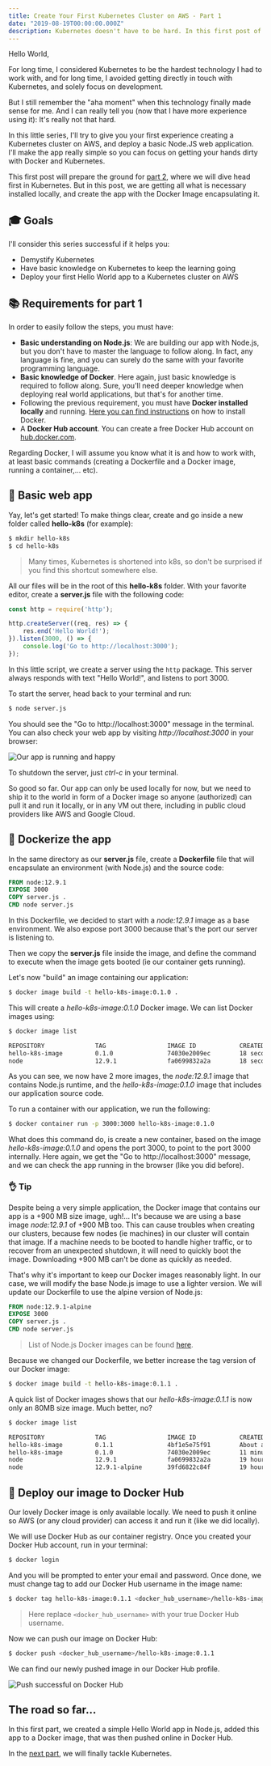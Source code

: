```yaml
---
title: Create Your First Kubernetes Cluster on AWS - Part 1
date: "2019-08-19T00:00:00.000Z"
description: Kubernetes doesn't have to be hard. In this first post of the series, I create a basic web app, until I push a Docker image containing the app to Docker Hub.
---
```


Hello World,

For long time, I considered Kubernetes to be the hardest technology I had to work with, and for long time, I avoided getting directly in touch with Kubernetes, and solely focus on development.

But I still remember the "aha moment" when this technology finally made sense for me. And I can really tell you (now that I have more experience using it): It's really not that hard.

In this little series, I'll try to give you your first experience creating a Kubernetes cluster on AWS, and deploy a basic Node.JS web application. I'll make the app really simple so you can focus on getting your hands dirty with Docker and Kubernetes.

This first post will prepare the ground for [part 2](../create-your-first-kubernetes-cluster-on-aws-part-2/), where we will dive head first in Kubernetes. But in this post, we are getting all what is necessary installed locally, and create the app with the Docker Image encapsulating it.

## 🎓 Goals

I'll consider this series successful if it helps you:

- Demystify Kubernetes
- Have basic knowledge on Kubernetes to keep the learning going
- Deploy your first Hello World app to a Kubernetes cluster on AWS

## 📚 Requirements for part 1

In order to easily follow the steps, you must have:

- **Basic understanding on Node.js**: We are building our app with Node.js, but you don't have to master the language to follow along. In fact, any language is fine, and you can surely do the same with your favorite programming language.
- **Basic knowledge of Docker**. Here again, just basic knowledge is required to follow along. Sure, you'll need deeper knowledge when deploying real world applications, but that's for another time.
- Following the previous requirement, you must have **Docker installed locally** and running. [Here you can find instructions](https://docs.docker.com/install/) on how to install Docker.
- A **Docker Hub account**. You can create a free Docker Hub account on [hub.docker.com](hub.docker.com).

Regarding Docker, I will assume you know what it is and how to work with, at least basic commands (creating a Dockerfile and a Docker image, running a container,... etc).

## 🐣 Basic web app

Yay, let's get started! To make things clear, create and go inside a new folder called **hello-k8s** (for example):

```bash
$ mkdir hello-k8s
$ cd hello-k8s
```

> Many times, Kubernetes is shortened into k8s, so don't be surprised if you find this shortcut somewhere else.

All our files will be in the root of this **hello-k8s** folder. With your favorite editor, create a **server.js** file with the following code:

```javascript
const http = require('http');

http.createServer((req, res) => {
    res.end('Hello World!');
}).listen(3000, () => {
    console.log('Go to http://localhost:3000');
});
```

In this little script, we create a server using the `http` package. This server always responds with text "Hello World!", and listens to port 3000.

To start the server, head back to your terminal and run:

```bash
$ node server.js
```

You should see the "Go to http://localhost:3000" message in the terminal. You can also check your web app by visiting _http://localhost:3000_ in your browser:

![Our app is running and happy](./01-browser-hello-world.png)

To shutdown the server, just _ctrl-c_ in your terminal.

So good so far. Our app can only be used locally for now, but we need to ship it to the world in form of a Docker image so anyone (authorized) can pull it and run it locally, or in any VM out there, including in public cloud providers like AWS and Google Cloud.

## 🐳 Dockerize the app

In the same directory as our **server.js** file, create a **Dockerfile** file that will encapsulate an environment (with Node.js) and the source code:

```Dockerfile
FROM node:12.9.1
EXPOSE 3000
COPY server.js .
CMD node server.js
```

In this Dockerfile, we decided to start with a _node:12.9.1_ image as a base environment. We also expose port 3000 because that's the port our server is listening to.

Then we copy the **server.js** file inside the image, and define the command to execute when the image gets booted (ie our container gets running).

Let's now "build" an image containing our application:

```bash
$ docker image build -t hello-k8s-image:0.1.0 .
```

This will create a _hello-k8s-image:0.1.0_ Docker image. We can list Docker images using:

```bash
$ docker image list

REPOSITORY              TAG                 IMAGE ID            CREATED             SIZE
hello-k8s-image         0.1.0               74030e2009ec        18 seconds ago      908MB
node                    12.9.1              fa0699832a2a        18 seconds ago      908MB
```

As you can see, we now have 2 more images, the _node:12.9.1_ image that contains Node.js runtime, and the _hello-k8s-image:0.1.0_ image that includes our application source code.

To run a container with our application, we run the following:

```bash
$ docker container run -p 3000:3000 hello-k8s-image:0.1.0
```

What does this command do, is create a new container, based on the image _hello-k8s-image:0.1.0_ and opens the port 3000, to point to the port 3000 internally. Here again, we get the "Go to http://localhost:3000" message, and we can check the app running in the browser (like you did before).

### 👌 Tip

Despite being a very simple application, the Docker image that contains our app is a +900 MB size image, ugh!... It's because we are using a base image _node:12.9.1_ of +900 MB too.  This can cause troubles when creating our clusters, because few nodes (ie machines) in our cluster will contain that image. If a machine needs to be booted to handle higher traffic, or to recover from an unexpected shutdown, it will need to quickly boot the image. Downloading +900 MB can't be done as quickly as needed.

That's why it's important to keep our Docker images reasonably light. In our case, we will modify the base Node.js image to use a lighter version. We will update our Dockerfile to use the alpine version of Node.js:

```Dockerfile
FROM node:12.9.1-alpine
EXPOSE 3000
COPY server.js .
CMD node server.js
```

> List of Node.js Docker images can be found [here](https://hub.docker.com/_/node?tab=tags).

Because we changed our Dockerfile, we better increase the tag version of our Docker image:

```bash
$ docker image build -t hello-k8s-image:0.1.1 .
```

A quick list of Docker images shows that our _hello-k8s-image:0.1.1_ is now only an 80MB size image. Much better, no?

```bash
$ docker image list

REPOSITORY              TAG                 IMAGE ID            CREATED              SIZE
hello-k8s-image         0.1.1               4bf1e5e75f91        About a minute ago   80.3MB
hello-k8s-image         0.1.0               74030e2009ec        11 minutes ago       908MB
node                    12.9.1              fa0699832a2a        19 hours ago         908MB
node                    12.9.1-alpine       39fd6822c84f        19 hours ago         80.3MB
```

## 📸 Deploy our image to Docker Hub

Our lovely Docker image is only available locally. We need to push it online so AWS (or any cloud provider) can access it and run it (like we did locally).

We will use Docker Hub as our container registry. Once you created your Docker Hub account, run in your terminal:

```bash
$ docker login
```

And you will be prompted to enter your email and password. Once done, we must change tag to add our Docker Hub username in the image name:

```bash
$ docker tag hello-k8s-image:0.1.1 <docker_hub_username>/hello-k8s-image:0.1.1
```

> Here replace `<docker_hub_username>` with your true Docker Hub username.

Now we can push our image on Docker Hub:

```bash
$ docker push <docker_hub_username>/hello-k8s-image:0.1.1
```

We can find our newly pushed image in our Docker Hub profile.

![Push successful on Docker Hub](./02-docker-hub-push.png)

## The road so far...

In this first part, we created a simple Hello World app in Node.js, added this app to a Docker image, that was then pushed online in Docker Hub.

In the [next part](../create-your-first-kubernetes-cluster-on-aws-part-2/), we will finally tackle Kubernetes.
